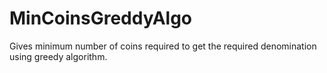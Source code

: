 # MinCoinsGreddyAlgo
Gives minimum number of coins required to get the required denomination using greedy algorithm.
